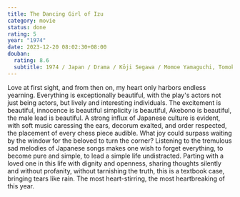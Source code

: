 ```yaml
---
title: The Dancing Girl of Izu
category: movie
status: done
rating: 5
year: "1974"
date: 2023-12-20 08:02:30+08:00
douban:
  rating: 8.6
  subtitle: 1974 / Japan / Drama / Kōji Segawa / Momoe Yamaguchi, Tomokazu Miura
---
```


Love at first sight, and from then on, my heart only harbors endless yearning. Everything is exceptionally beautiful, with the play's actors not just being actors, but lively and interesting individuals. The excitement is beautiful, innocence is beautiful simplicity is beautiful, Akebono is beautiful, the male lead is beautiful. A strong influx of Japanese culture is evident, with soft music caressing the ears, decorum exalted, and order respected, the placement of every chess piece audible. What joy could surpass waiting by the window for the beloved to turn the corner? Listening to the tremulous sad melodies of Japanese songs makes one wish to forget everything, to become pure and simple, to lead a simple life undistracted. Parting with a loved one in this life with dignity and openness, sharing thoughts silently and without profanity, without tarnishing the truth, this is a textbook case, bringing tears like rain. The most heart-stirring, the most heartbreaking of this year.

